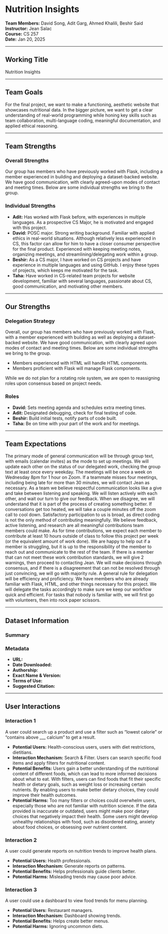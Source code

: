 # Nutrition Insights

**Team Members:** David Song, Adit Garg, Ahmed Khalili, Beshir Said  
**Instructor:** Jean Salac  
**Course:** CS 257  
**Date:** Jan 20, 2025  

---

## Working Title
Nutrition Insights

---

## Team Goals
For the final project, we want to make a functioning, aesthetic website that showcases nutritional data. In the bigger picture, we want to get a clear understanding of real-world programming while honing key skills such as team collaboration, multi-language coding, meaningful documentation, and applied ethical reasoning.

---

## Team Strengths

### Overall Strengths
Our group has members who have previously worked with Flask, including a member experienced in building and deploying a dataset-backed website. We have good communication, with clearly agreed-upon modes of contact and meeting times. Below are some individual strengths we bring to the group.

### Individual Strengths
- **Adit:** Has worked with Flask before, with experiences in multiple languages. As a prospective CS Major, he is motivated and engaged with this project.
- **David:** POSC major. Strong writing background. Familiar with applied ethics in real-world situations. Although relatively less experienced in CS, this factor can allow for him to have a closer consumer perspective for the final product. Experienced with keeping meeting notes, organizing meetings, and streamlining/delegating work within a group.
- **Beshir:** As a CS major, I have worked on CS projects and have experience in multiple languages and using GitHub. I enjoy these types of projects, which keeps me motivated for the task.
- **Taha:** Have worked in CS-related team projects for website development, familiar with several languages, passionate about CS, good communication, and motivating other members.

---

## Our Strengths

### Delegation Strategy
Overall, our group has members who have previously worked with Flask, with a member experienced with building as well as deploying a dataset-backed website. We have good communication, with clearly agreed upon modes of contact and meeting times. Below are some individual strengths we bring to the group. 
- Members experienced with HTML will handle HTML components.
- Members proficient with Flask will manage Flask components.

While we do not plan for a rotating role system, we are open to reassigning roles upon consensus based on project needs.

### Roles
- **David:** Sets meeting agenda and schedules extra meeting times.
- **Adit:** Designated debugging, check for final testing of code.
- **Beshir:** Build initial tests, notify parts of code built.
- **Taha:** Be on time with your part of the work and for meetings.

---

## Team Expectations

The primary mode of general communication will be through group text, with emails (calendar invites) as the mode to set up meetings. We will update each other on the status of our delegated work, checking the group text at least once every weekday. The meetings will be once a week on Wednesday 8pm for 1 hour on Zoom.  If a teammate misses four meetings, including being late for more than 30 minutes, we will contact Jean as necessary. 
As a team we believe respectful communication looks like a give and take between listening and speaking. We will listen actively with each other, and wait our turn to give our feedback. When we disagree, we will understand that it is part of the process of creating something better. If conversations get too heated, we will take a couple minutes off the zoom call to cool down. Satisfactory participation to us is broad, as direct coding is not the only method of contributing meaningfully. We believe feedback, active listening, and research are all meaningful contributions team members could make. As for time contributions, we expect each member to contribute at least 10 hours outside of class to follow this project per week (or the equivalent amount of work done). We are happy to help out if a member is struggling, but it is up to the responsibility of the member to reach out and communicate to the rest of the team. If there is a member that can not meet these work contribution standards, we will give 2 warnings, then proceed to contacting Jean. 
We will make decisions through consensus, and if there is a disagreement that can not be resolved through just convincing, we will go with majority rule. 
A general rule for delegation will be efficiency and proficiency. We have members who are already familiar with Flask, HTML, and other things necessary for this project. We will delegate the tasks accordingly to make sure we keep our workflow quick and efficient. For tasks that nobody is familiar with, we will first go with volunteers, then into rock paper scissors. 

---

## Dataset Information

### Summary

### Metadata
- **URL:**
- **Date Downloaded:**
- **Authorship:**
- **Exact Name & Version:**
- **Terms of Use:**
- **Suggested Citation:**

---

## User Interactions

### Interaction 1
A user could search up a product and use a filter such as “lowest calorie” or “contains above ___ calcium” to get a result.
- **Potential Users:** Health-conscious users, users with diet restrictions, dietitians.
- **Interaction Mechanism:** Search & Filter. Users can search specific food items and apply filters for nutritional content.
- **Potential Benefits:** Users gain a better understanding of the nutritional content of different foods, which can lead to more informed decisions about what to eat. With filters, users can find foods that fit their specific health or dietary goals, such as weight loss or increasing certain nutrients. By enabling users to make better dietary choices, they could improve their health outcomes.
- **Potential Harms:** Too many filters or choices could overwhelm users, especially those who are not familiar with nutrition science. If the data provided is inaccurate or outdated, users might make poor dietary choices that negatively impact their health. Some users might develop unhealthy relationships with food, such as disordered eating, anxiety about food choices, or obsessing over nutrient content.

### Interaction 2
A user could generate reports on nutrition trends to improve health plans.
- **Potential Users:** Health professionals.
- **Interaction Mechanism:** Generate reports on patterns.
- **Potential Benefits:** Helps professionals guide clients better.
- **Potential Harms:** Misleading trends may cause poor advice.

### Interaction 3
A user could use a dashboard to view food trends for menu planning.
- **Potential Users:** Restaurant managers.
- **Interaction Mechanism:** Dashboard showing trends.
- **Potential Benefits:** Helps create better menus.
- **Potential Harms:** Ignoring uncommon diets.
